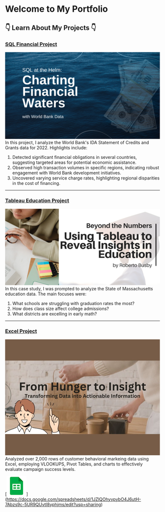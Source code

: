 # Welcome to My Portfolio
## 👇 Learn About My Projects 👇

### [SQL Financial Project](/projects/bank.md)
[<img src="images/SQL_Bank/SQLproject1.png?raw=true"/>](/projects/bank.md)
In this project, I analyze the World Bank's IDA Statement of Credits and Grants data for 2022. Highlights include:
1. Detected significant financial obligations in several countries, suggesting targeted areas for potential economic assistance.
2. Observed high transaction volumes in specific regions, indicating robust engagement with World Bank development initiatives.
3. Uncovered varying service charge rates, highlighting regional disparities in the cost of financing.

---

### [Tableau Education Project](https://www.linkedin.com/pulse/tableau-journey-through-massachusetts-education-metrics-roberto-busby-njjrc/)
[<img src="images/tableau/tableau-education.png?raw=true"/>](https://www.linkedin.com/pulse/tableau-journey-through-massachusetts-education-metrics-roberto-busby-njjrc/)
In this case study, I was prompted to analyze the State of Massachusetts education data. The main focuses were:
1. What schools are struggling with graduation rates the most?
2. How does class size affect college admissions?
3. What districts are excelling in early math?

---

### [Excel Project](https://www.linkedin.com/pulse/role-analytics-food-delivery-success-roberto-busby-foasc/)
[<img src="images/excel/excel.JPG?raw=true"/>](https://www.linkedin.com/pulse/role-analytics-food-delivery-success-roberto-busby-foasc/)
Analyzed over 2,000 rows of customer behavioral markeing data using Excel, employing VLOOKUPS, Pivot Tables, and charts to effectively evaluate campaign success levels.

[<img src="images/excel/sheets_icon.png?raw=true" alt="Check out the spreadsheet here"/>]
(https://docs.google.com/spreadsheets/d/1JZlQOhyvpybO4J6utH-7Abzs9c-5UR9QUvtl8yphjms/edit?usp=sharing)

